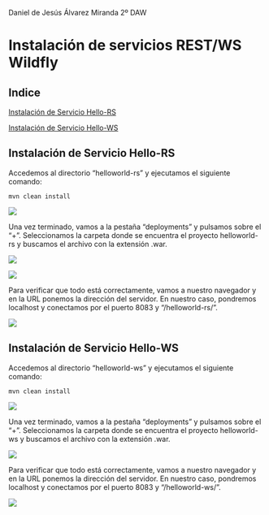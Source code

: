 ﻿Daniel de Jesús Álvarez Miranda		2º DAW


# Instalación de servicios REST/WS Wildfly


## Indice

[Instalación de Servicio Hello-RS](#item1)

[Instalación de Servicio Hello-WS](#item2)


## Instalación de Servicio Hello-RS

Accedemos al directorio “helloworld-rs” y ejecutamos el siguiente comando:

```console
mvn clean install
```

![](img/01.png)


Una vez terminado, vamos a la pestaña “deployments” y pulsamos sobre el “+”. Seleccionamos la carpeta donde se encuentra el proyecto helloworld-rs y buscamos el archivo con la extensión .war.

![](img/02.png)

![](img/03.png)

Para verificar que todo está correctamente, vamos a nuestro navegador y en la URL ponemos la dirección del servidor. En nuestro caso, pondremos localhost y conectamos por el puerto 8083 y “/helloworld-rs/”.

![](img/04.png)


## Instalación de Servicio Hello-WS

Accedemos al directorio “helloworld-ws” y ejecutamos el siguiente comando:

```console
mvn clean install
```

![](img/05.png)


Una vez terminado, vamos a la pestaña “deployments” y pulsamos sobre el “+”. Seleccionamos la carpeta donde se encuentra el proyecto helloworld-ws y buscamos el archivo con la extensión .war.

![](img/06.png)

Para verificar que todo está correctamente, vamos a nuestro navegador y en la URL ponemos la dirección del servidor. En nuestro caso, pondremos localhost y conectamos por el puerto 8083 y “/helloworld-ws/”.

![](img/07.png)
